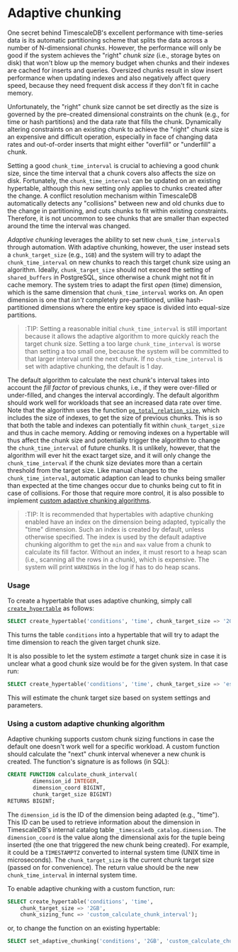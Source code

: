 # Adaptive chunking [](adaptive-chunking)

One secret behind TimescaleDB's excellent performance with time-series
data is its automatic partitioning scheme that splits the data across
a number of N-dimensional *chunks*. However, the performance will only
be good if the system achieves the "right" *chunk size* (i.e., storage
bytes on disk) that won't blow up the memory budget when chunks and
their indexes are cached for inserts and queries. Oversized chunks
result in slow insert performance when updating indexes and also
negatively affect query speed, because they need frequent disk access
if they don't fit in cache memory.

Unfortunately, the "right" chunk size cannot be set directly as the
size is governed by the pre-created dimensional constraints on the
chunk (e.g., for time or hash partitions) and the data rate that fills
the chunk. Dynamically altering constraints on an existing chunk to
achieve the "right" chunk size is an expensive and difficult
operation, especially in face of changing data rates and out-of-order
inserts that might either "overfill" or "underfill" a chunk.

Setting a good `chunk_time_interval` is crucial to achieving a good
chunk size, since the time interval that a chunk covers also affects
the size on disk. Fortunately, the `chunk_time_interval` can be
updated on an existing hypertable, although this new setting only
applies to chunks created after the change. A conflict resolution
mechanism within TimescaleDB automatically detects any "collisions"
between new and old chunks due to the change in partitioning, and cuts
chunks to fit within existing constraints. Therefore, it is not
uncommon to see chunks that are smaller than expected around the time
the interval was changed.

*Adaptive chunking* leverages the ability to set new
`chunk_time_interval`s through automation. With adaptive chunking,
however, the user instead sets a `chunk_target_size` (e.g., `1GB`) and
the system will try to adapt the `chunk_time_interval` on new chunks
to reach this target chunk size using an algorithm. Ideally,
`chunk_target_size` should not exceed the setting of `shared_buffers`
in PostgreSQL, since otherwise a chunk might not fit in cache
memory. The system tries to adapt the first *open* (time) dimension,
which is the same dimension that `chunk_time_interval` works on. An
open dimension is one that *isn't* completely pre-partitioned, unlike
hash-partitioned dimensions where the entire key space is divided into
equal-size partitions.

>:TIP: Setting a reasonable initial `chunk_time_interval` is still
important because it allows the adaptive algorithm to more quickly
reach the target chunk size. Setting a too large `chunk_time_interval`
is worse than setting a too small one, because the system will be
committed to that larger interval until the next chunk.  If no
`chunk_time_interval` is set with adaptive chunking, the default is 1
day.

The default algorithm to calculate the next chunk's interval takes
into account the *fill factor* of previous chunks, i.e., if they were
over-filled or under-filled, and changes the interval accordingly. The
default algorithm should work well for workloads that see an increased
data rate over time. Note that the algorithm uses the function
[`pg_total_relation_size`][pg_total_relation_size], which includes the
size of indexes, to get the size of previous chunks. This is so that
both the table and indexes can potentially fit within
`chunk_target_size` and thus in cache memory. Adding or removing
indexes on a hypertable will thus affect the chunk size and
potentially trigger the algorithm to change the `chunk_time_interval`
of future chunks. It is unlikely, however, that the algorithm will
ever hit the exact target size, and it will only change the
`chunk_time_interval` if the chunk size deviates more than a certain
threshold from the target size. Like manual changes to the
`chunk_time_interval`, automatic adaption can lead to chunks being
smaller than expected at the time changes occur due to chunks being
cut to fit in case of collisions. For those that require more control,
it is also possible to implement [custom adaptive chunking
algorithms](#custom-functions).

>:TIP: It is recommended that hypertables with adaptive chunking
enabled have an index on the dimension being adapted, typically the
"time" dimension. Such an index is created by default, unless
otherwise specified. The index is used by the default adaptive
chunking algorithm to get the `min` and `max` value from a chunk to
calculate its fill factor. Without an index, it must resort to a heap
scan (i.e., scanning all the rows in a chunk), which is expensive. The
system will print `WARNING`s in the log if has to do heap scans.

### Usage

To create a hypertable that uses adaptive chunking, simply call
[`create_hypertable`][create-hypertable] as follows:

```sql
SELECT create_hypertable('conditions', 'time', chunk_target_size => '2GB');
```

This turns the table `conditions` into a hypertable that will try to
adapt the time dimension to reach the given target chunk size.

It is also possible to let the system *estimate* a target chunk size
in case it is unclear what a good chunk size would be for the given
system. In that case run:

```sql
SELECT create_hypertable('conditions', 'time', chunk_target_size => 'estimate');
```

This will estimate the chunk target size based on system settings and
parameters.

### Using a custom adaptive chunking algorithm [](custom-functions)

Adaptive chunking supports custom chunk sizing functions in case the
default one doesn't work well for a specific workload. A custom
function should calculate the "next" chunk interval whenever a new
chunk is created. The function's signature is as follows (in SQL):

```sql
CREATE FUNCTION calculate_chunk_interval(
        dimension_id INTEGER,
        dimension_coord BIGINT,
        chunk_target_size BIGINT)
RETURNS BIGINT;
```

The `dimension_id` is the ID of the dimension being adapted (e.g.,
"time"). This ID can be used to retrieve information about the
dimension in TimescaleDB's internal catalog table
`_timescaledb_catalog.dimension`.  The `dimension_coord` is the value
along the dimensional axis for the tuple being inserted (the one that
triggered the new chunk being created). For example, it could be a
`TIMESTAMPTZ` converted to internal system time (UNIX time in
microseconds).  The `chunk_target_size` is the current chunk target
size (passed on for convenience). The return value should be the new
`chunk_time_interval` in internal system time.

To enable adaptive chunking with a custom function, run:

```sql
SELECT create_hypertable('conditions', 'time',
    chunk_target_size => '2GB',
    chunk_sizing_func => 'custom_calculate_chunk_interval');
```

or, to change the function on an existing hypertable:

```sql
SELECT set_adaptive_chunking('conditions', '2GB', 'custom_calculate_chunk_interval');
```

[create-hypertable]: /api#create_hypertable
[pg_total_relation_size]: https://www.postgresql.org/docs/10/static/functions-admin.html#FUNCTIONS-ADMIN-DBSIZE
